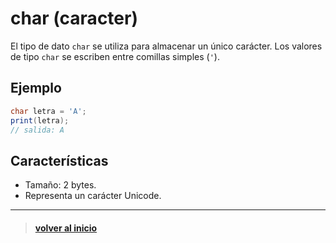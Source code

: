 # **char (caracter)**

El tipo de dato `char` se utiliza para almacenar un único carácter. Los valores de tipo `char` se escriben entre comillas simples (`'`).

## Ejemplo

```csharp
char letra = 'A';
print(letra); 
// salida: A
```

## Características

- Tamaño: 2 bytes.
- Representa un carácter Unicode.

---
> #### [volver al inicio](../../README.md) 